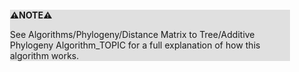 <div style="margin:2em; background-color: #e0e0e0;">

<strong>⚠️NOTE️️️⚠️</strong>

See Algorithms/Phylogeny/Distance Matrix to Tree/Additive Phylogeny Algorithm_TOPIC for a full explanation of how this algorithm works.
</div>

